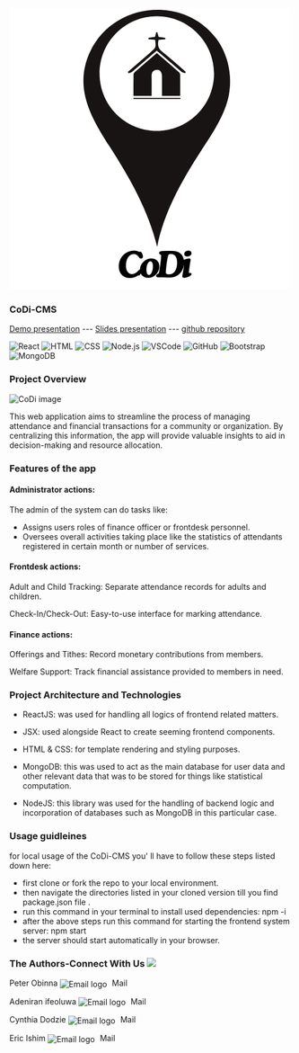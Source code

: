 ![Project logo](https://github.com/Dahesey/Portfolio-Project_Specialization/blob/main/community-management-app/frontend/public/CoDi-Logo.png?raw=true)
### CoDi-CMS 
[Demo presentation](https://www.loom.com/share/d71bff66ec464b63bb2e4e04b74451f5?sid=b7ef8b0d-bff0-4974-9127-0a20a097d2c2) ---
[Slides presentation](https://docs.google.com/presentation/d/1gooQWk4-7NrpdCslglNQyvHTrPSzRlYN4ydLw8UD2F4/edit?usp=sharing) ---
[github repository](https://github.com/Dahesey/Portfolio-Project_Specialization)



![React](https://img.shields.io/badge/React-61DAFB?style=for-the-badge&logo=react&logoColor=white)
![HTML](https://img.shields.io/badge/HTML-E34F26?style=for-the-badge&logo=html5&logoColor=white)
![CSS](https://img.shields.io/badge/CSS-1572B6?style=for-the-badge&logo=css3&logoColor=white)
![Node.js](https://img.shields.io/badge/Node.js-68A063?style=for-the-badge&logo=node.js&logoColor=white)
![VSCode](https://img.shields.io/badge/VS_Code-007ACC?style=for-the-badge&logo=visual-studio-code&logoColor=white)
![GitHub](https://img.shields.io/badge/GitHub-181717?style=for-the-badge&logo=github&logoColor=white)
![Bootstrap](https://img.shields.io/badge/Bootstrap-563D7C?style=for-the-badge&logo=bootstrap&logoColor=white)
![MongoDB](https://img.shields.io/badge/MongoDB-47A248?style=for-the-badge&logo=mongodb&logoColor=white)



### Project Overview
![CoDi image](https://github.com/user-attachments/assets/3f9280b9-edfb-4002-abb8-7e1aad76d2e6)

This web application aims to streamline the process of managing attendance and financial transactions for a community or organization. By centralizing this information, the app will provide valuable insights to aid in decision-making and resource allocation.

### Features of the app

#### Administrator actions:

The admin of the system can do tasks like:

- Assigns users roles of finance officer or frontdesk personnel.
- Oversees overall activities taking place like the statistics of attendants registered in certain month or number of services.


#### Frontdesk actions:

Adult and Child Tracking: Separate attendance records for adults and children.

Check-In/Check-Out: Easy-to-use interface for marking attendance.

#### Finance actions:

Offerings and Tithes: Record monetary contributions from members.

Welfare Support: Track financial assistance provided to members in need.

### Project Architecture and Technologies

- ReactJS: was used for handling all logics of frontend related matters.

- JSX: used alongside React to create seeming frontend components.

- HTML & CSS: for template rendering and styling purposes.

- MongoDB: this was used to act as the main database for user data and other relevant data that was to be stored for things like statistical computation.

- NodeJS: this library was used for the handling of backend logic and incorporation of databases such as MongoDB in this particular case.


### Usage guidleines

for local usage of the CoDi-CMS you' ll have to follow these steps listed down here:

- first clone or fork the repo to your local environment.
- then navigate the directories listed in your cloned version till you find package.json file .
- run this command in your terminal to install used dependencies: npm -i
- after the above steps run this command for starting the frontend system server: npm start
- the server should start automatically in your browser.

### The Authors-Connect With Us <img src="https://github.com/TheDudeThatCode/TheDudeThatCode/blob/master/Assets/Handshake.gif" width="70" /> 

Peter Obinna
  <img src="https://github.com/dheereshagrwal/colored-icons/blob/master/public/logos/gmail/gmail.svg" alt="Email logo" width="20" style="vertical-align:middle;margin-right:5px;"/> 
  <a href="mailto:4050fben@gmail.com" style="text-decoration:none;color:inherit;">Mail</a>

 Adeniran ifeoluwa
  <img src="https://github.com/dheereshagrwal/colored-icons/blob/master/public/logos/gmail/gmail.svg" alt="Email logo" width="20" style="vertical-align:middle;margin-right:5px;"/> 
  <a href="mailto:deniranifeoluwa@gmail.com" style="text-decoration:none;color:inherit;">Mail</a>

  Cynthia Dodzie
  <img src="https://github.com/dheereshagrwal/colored-icons/blob/master/public/logos/gmail/gmail.svg" alt="Email logo" width="20" style="vertical-align:middle;margin-right:5px;"/> 
  <a href="mailto:dahesey@gmail.com" style="text-decoration:none;color:inherit;">Mail</a>

Eric Ishim
  <img src="https://github.com/dheereshagrwal/colored-icons/blob/master/public/logos/gmail/gmail.svg" alt="Email logo" width="20" style="vertical-align:middle;margin-right:5px;"/> 
  <a href="mailto:eriscorplock@gmail.com" style="text-decoration:none;color:inherit;">Mail</a>
